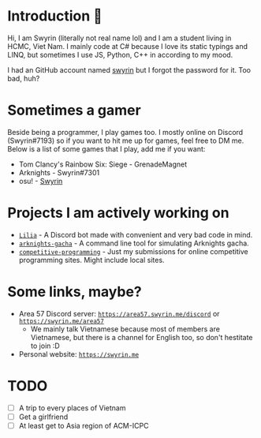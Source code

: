# Introduction 👋
Hi, I am Swyrin (literally not real name lol) and I am a student living in HCMC, Viet Nam. I mainly code at C# because I love its static typings and LINQ, but sometimes I use JS, Python, C++ in according to my mood.

I had an GitHub account named [swyrin](https://github.com/swyrin) but I forgot the password for it. Too bad, huh?

# Sometimes a gamer
Beside being a programmer, I play games too. I mostly online on Discord (Swyrin#7193) so if you want to hit me up for games, feel free to DM me.
Below is a list of some games that I play, add me if you want:
- Tom Clancy's Rainbow Six: Siege - GrenadeMagnet
- Arknights - Swyrin#7301
- osu! - [Swyrin](https://osu.ppy.sh/users/13101472)

# Projects I am actively working on
- [`Lilia`](https://github.com/Swyreee/Lilia) - A Discord bot made with convenient and very bad code in mind.
- [`arknights-gacha`](https://github.com/Swyreee/arknights-gacha) - A command line tool for simulating Arknights gacha.
- [`competitive-programming`](https://github.com/Swyreee/competitive-programming) - Just my submissions for online competitive programming sites. Might include local sites.

# Some links, maybe?
- Area 57 Discord server: [`https://area57.swyrin.me/discord`](https://area57.swyrin.me/discord) or [`https://swyrin.me/area57`](https://swyrin.me/area57)
  - We mainly talk Vietnamese because most of members are Vietnamese, but there is a channel for English too, so don't hestitate to join :D
- Personal website: [`https://swyrin.me`](https://swyrin.me)

# TODO
- [ ] A trip to every places of Vietnam
- [ ] Get a girlfriend
- [ ] At least get to Asia region of ACM-ICPC
